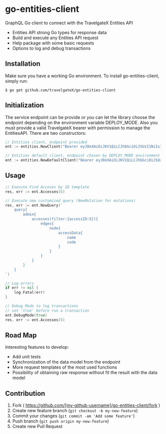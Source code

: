 # go-entities-client
GraphQL Go client to connect with the TravelgateX Entities API

* Entities API strong Go types for response data
* Build and execute any Entities API request
* Help package with some basic requests
* Options to log and debug transactions

## Installation
Make sure you have a working Go environment. To install go-entities-client, simply run:

```
$ go get github.com/travelgateX/go-entities-client
```

## Initialization
The service endpoint can be provide or you can let the library choose the endpoint depending on the environment variable DEPLOY_MODE. Also you must provide a valid TravelgateX bearer with permission to manage the EntitiesAPI. There are two constructors:
```go
// Entities client, endpoint provided
ent := entities.NewClient("Bearer eyJ0eXAiOiJKV1QiLCJhbGciOiJSUzI1NiIsImt...", "https://api...")

// Entities default client, endpoint chosen by DEPLOY_MODE environment variable
ent := entities.NewDefaultClient("Bearer eyJ0eXAiOiJKV1QiLCJhbGciOiJSUzI1NiIsImt...")
```

## Usage
```go
// Execute Find Acceses by ID template
res, err := ent.Accesses(5)

// Execute new customized query (NewMutation for mutations)
res, err := ent.NewQuery(`
    query{
        admin{
            accesses(filter:{accessID:5}){
                edges{
                    node{
                        accessData{
                            name
                            code
                        }
                    }
                }
            }
        }
    }
`)

// Log errors
if err != nil {
    log.Fatal(err)
}

// Debug Mode to log transactions
// set 'true' before run a transaction
ent.DebugMode(true)
res, err := ent.Accesses(5)

```

## Road Map
Interesting features to develop:

* Add unit tests
* Synchronization of the data model from the endpoint
* More request templates of the most used functions
* Possibility of obtaining raw response without fit the result with the data model

## Contribution
1. Fork ( https://github.com/[my-github-username]/go-entities-client/fork )
2. Create new feature branch (`git checkout -b my-new-feature`)
3. Commit your changes (`git commit -am 'Add some feature'`)
4. Push branch (`git push origin my-new-feature`)
5. Create new Pull Request